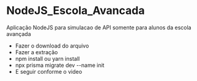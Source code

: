 # NodeJS_Escola_Avancada
Aplicação NodeJS para simulacao de API somente para alunos da escola avançada

* Fazer o download do arquivo
* Fazer a extração
* npm install ou yarn install
* npx prisma migrate dev --name init 
* E seguir conforme o video
